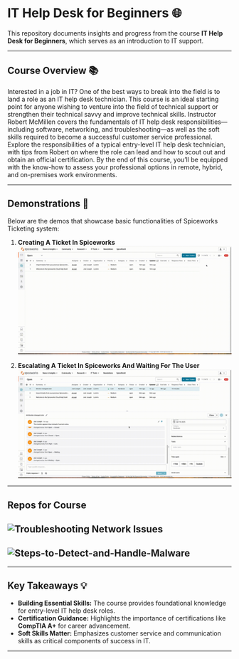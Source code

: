 # IT Help Desk for Beginners 🌐

This repository documents insights and progress from the course **IT Help Desk for Beginners**, which serves as an introduction to IT support.

---

## Course Overview 📚

Interested in a job in IT? One of the best ways to break into the field is to land a role as an IT help desk technician. This course is an ideal starting point for anyone wishing to venture into the field of technical support or strengthen their technical savvy and improve technical skills. Instructor Robert McMillen covers the fundamentals of IT help desk responsibilities—including software, networking, and troubleshooting—as well as the soft skills required to become a successful customer service professional. Explore the responsibilities of a typical entry-level IT help desk technician, with tips from Robert on where the role can lead and how to scout out and obtain an official certification. By the end of this course, you’ll be equipped with the know-how to assess your professional options in remote, hybrid, and on-premises work environments.

---

## Demonstrations 🎯

Below are the demos that showcase basic functionalities of Spiceworks Ticketing system:

1. **Creating A Ticket In Spiceworks**  
   ![Troubleshooting Network Issues](HowToCreateTicket.gif)
   
2. **Escalating A Ticket In Spiceworks And Waiting For The User**  
   ![Troubleshooting Network Issues](ChangingPriorityOfTicket.gif)

---
## Repos for Course

![Troubleshooting Network Issues](https://github.com/joelmanjet/Network-Troubleshooting/tree/main)
--
![Steps-to-Detect-and-Handle-Malware](https://github.com/joelmanjet/Steps-to-Detect-and-Handle-Malware)
--

---

## Key Takeaways 💡

- **Building Essential Skills:** The course provides foundational knowledge for entry-level IT help desk roles.  
- **Certification Guidance:** Highlights the importance of certifications like **CompTIA A+** for career advancement.  
- **Soft Skills Matter:** Emphasizes customer service and communication skills as critical components of success in IT.  

---

